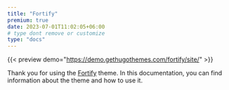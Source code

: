```yaml
---
title: "Fortify"
premium: true
date: 2023-07-01T11:02:05+06:00
# type dont remove or customize
type: "docs"
---
```


{{< preview demo="https://demo.gethugothemes.com/fortify/site/" >}}

Thank you for using the [Fortify](https://gethugothemes.com/products/fortify/) theme. In this documentation, you can find information about the theme and how to use it.
